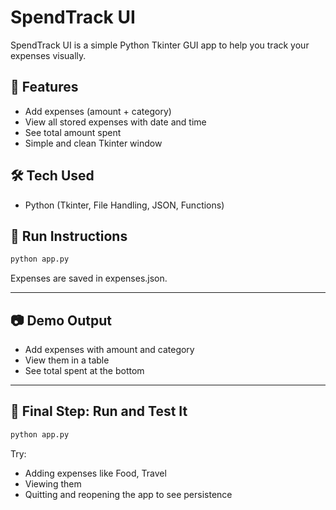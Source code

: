 # SpendTrack UI

SpendTrack UI is a simple Python Tkinter GUI app to help you track your expenses visually.

## 🚀 Features
- Add expenses (amount + category)
- View all stored expenses with date and time
- See total amount spent
- Simple and clean Tkinter window

## 🛠️ Tech Used
- Python (Tkinter, File Handling, JSON, Functions)

## 🔄 Run Instructions

```bash
python app.py
```

Expenses are saved in expenses.json.

---

## 📷 Demo Output

- Add expenses with amount and category
- View them in a table
- See total spent at the bottom

---

## 🧪 Final Step: Run and Test It
```bash
python app.py
```
Try:

- Adding expenses like Food, Travel
- Viewing them
- Quitting and reopening the app to see persistence 